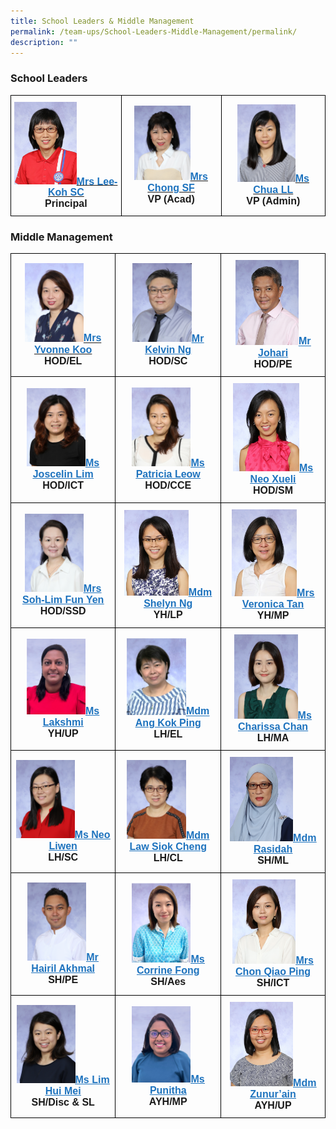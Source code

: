 ```yaml
---
title: School Leaders & Middle Management
permalink: /team-ups/School-Leaders-Middle-Management/permalink/
description: ""
---
```

### **School Leaders**

<style type="text/css">
.tg  {border-collapse:collapse;border-spacing:0;}
.tg td{border-color:black;border-style:solid;border-width:1px;font-family:Arial, sans-serif;font-size:16px;
  overflow:hidden;padding:10px 5px;word-break:normal;}
.tg th{border-color:black;border-style:solid;border-width:1px;font-family:Arial, sans-serif;font-size:16px;
  font-weight:normal;overflow:hidden;padding:10px 5px;word-break:normal;}
.tg .tg-f4yw{background-color:#FFF;text-align:center;vertical-align:middle}
.tg .tg-vgmr{background-color:#;text-align:center;vertical-align:middle}
</style>
<table class="tg">
<thead>
  <tr>
    <td colspan="3" class="tg-vgmr"><img style="width:60%" src="/images/Our%20Team%20UPS/SL%20&amp;%20Middle%20Management/SL/mrs%20lee-koh%20siew%20cheng.jpg"><span style="font-weight:bold"><a rel="noopener noreferrer" target="_blank" href="mailto:unity_ps@moe.edu.sg"><span style="text-decoration;color:#1E73BE;background-color:transparent">Mrs Lee-Koh SC</span></a><br>Principal
		 </span></td><td colspan="3" class="tg-vgmr"><img style="width:60%" src="/images/Our%20Team%20UPS/SL%20&amp;%20Middle%20Management/SL/mrs%20chong%20suet%20fong.jpg"><span style="font-weight:bold"><a rel="noopener noreferrer" target="_blank" href="mailto:unity_ps@moe.edu.sg"><span style="text-decoration;color:#1E73BE;background-color:transparent">Mrs Chong SF</span></a><br>VP (Acad)</span></td>
    <td colspan="3" class="tg-vgmr"><img style="width:60%" src="/images/Our%20Team%20UPS/SL%20&amp;%20Middle%20Management/SL/ms%20chua%20leng%20leng.jpg"><span style="font-weight:bold"><a rel="noopener noreferrer" target="_blank" href="mailto:unity_ps@moe.edu.sg"><span style="text-decoration;color:#1E73BE;background-color:transparent">Ms Chua LL</span></a><br>VP (Admin)</span><br></td>
		</tr>
</thead>
</table>

### **Middle Management**

<style type="text/css">
.tg  {border-collapse:collapse;border-spacing:0;}
.tg td{border-color:black;border-style:solid;border-width:1px;font-family:Arial, sans-serif;font-size:16px;
  overflow:hidden;padding:10px 5px;word-break:normal;}
.tg th{border-color:black;border-style:solid;border-width:1px;font-family:Arial, sans-serif;font-size:16px;
  font-weight:normal;overflow:hidden;padding:10px 5px;word-break:normal;}
.tg .tg-f4yw{background-color:#FFF;text-align:center;vertical-align:middle}
.tg .tg-vgmr{background-color:#;text-align:center;vertical-align:middle}
</style>
<table class="tg">
<thead>
			<tr><td colspan="2" class="tg-vgmr"><img style="width:60%" src="/images/Our%20Team%20UPS/SL%20&amp;%20Middle%20Management/Middle%20Management/mrs%20yvonne%20koo.jpg"><span style="font-weight:bold"><span style="font-weight:bold"><a rel="noopener noreferrer" target="_blank" href="mailto:yvonne_koo@schools.gov.sg"><span style="text-decoration;color:#1E73BE;background-color:transparent">Mrs Yvonne Koo</span></a><br>HOD/EL
		 </span></span></td><td colspan="2" class="tg-vgmr"><img style="width:60%" src="/images/Our%20Team%20UPS/SL%20&amp;%20Middle%20Management/Middle%20Management/mr%20kelvin%20ng%20chin%20khiang.jpg"><span style="font-weight:bold"><a rel="noopener noreferrer" target="_blank" href="mailto:kelvin_ng_chin_khiang@schools.gov.sg"><span style="text-decoration:underline;color:#1E73BE;background-color:transparent">Mr Kelvin Ng</span></a><br>HOD/SC
		</span></td><td colspan="2" class="tg-vgmr"><img style="width:65%" src="/images/Our%20Team%20UPS/SL%20&amp;%20Middle%20Management/Middle%20Management/mr%20johari%20wahid.jpg"><span style="font-weight:bold"><a rel="noopener noreferrer" target="_blank" href="mailto:johari_b_wahid@schools.gov.sg"><span style="text-decoration:underline;color:#1E73BE;background-color:transparent">Mr Johari</span></a><br>HOD/PE
			</span></td></tr><tr>
			<td colspan="2" class="tg-vgmr"><img style="width:60%" src="/images/Our%20Team%20UPS/SL%20&amp;%20Middle%20Management/Middle%20Management/ms%20Joscelin%20lim%20poh%20chen.jpg"><span style="font-weight:bold"><a rel="noopener noreferrer" target="_blank" href="mailto:lim_poh_chen@schools.gov.sg"><span style="text-decoration:underline;color:#1E73BE;background-color:transparent">Ms Joscelin Lim</span></a><br>HOD/ICT
		</span></td><td colspan="2" class="tg-vgmr"><img style="width:60%" src="/images/Our%20Team%20UPS/SL%20&amp;%20Middle%20Management/Middle%20Management/ms%20patricia%20leow%20saw%20ping.jpg"><span style="font-weight:bold"><a rel="noopener noreferrer" target="_blank" href="mailto:leow_saw_ping@schools.gov.sg"><span style="text-decoration:underline;color:#1E73BE;background-color:transparent">Ms Patricia Leow</span></a><br>HOD/CCE
			</span></td><td colspan="2" class="tg-vgmr"><img style="width:68%" src="/images/Our%20Team%20UPS/SL%20&amp;%20Middle%20Management/Middle%20Management/ms%20neo%20xueli.jpg"><span style="font-weight:bold"><a rel="noopener noreferrer" target="_blank" href="mailto:neo_xueli@schools.gov.sg"><span style="text-decoration:underline;color:#1E73BE;background-color:transparent">Ms Neo Xueli</span></a><br>HOD/SM
				</span></td></tr><tr>
		<td colspan="2" class="tg-vgmr"><img style="width:60%" src="/images/Our%20Team%20UPS/SL%20&amp;%20Middle%20Management/Middle%20Management/mrs%20soh-lim%20fun%20yen.jpg"><span style="font-weight:bold"><a rel="noopener noreferrer" target="_blank" href="mailto:lim_fun_yen@schools.gov.sg"><span style="text-decoration:underline;color:#1E73BE;background-color:transparent">Mrs Soh-Lim Fun Yen</span></a><br>HOD/SSD
		 </span></td><td colspan="2" class="tg-vgmr"><img style="width:65%" src="/images/Our%20Team%20UPS/SL%20&amp;%20Middle%20Management/Middle%20Management/mdm%20shelyn%20ng%20sok%20kian%20(huang%20shujuan).jpg"><span style="font-weight:bold"><a rel="noopener noreferrer" target="_blank" href="mailto:ng_sok_kian@schools.gov.sg"><span style="text-decoration:underline;color:#1E73BE;background-color:transparent">Mdm Shelyn Ng</span></a><br>YH/LP
    </span></td><td colspan="2" class="tg-vgmr"><img style="width:67%" src="/images/Our%20Team%20UPS/SL%20&amp;%20Middle%20Management/Middle%20Management/mrs%20veronica%20tan%20yew%20hwee.jpg"><span style="font-weight:bold"><span style="font-weight:bold"><a rel="noopener noreferrer" target="_blank" href="mailto:veronica_tan_siew_lan@schools.gov.sg"><span style="text-decoration:underline;color:#1E73BE;background-color:transparent">Mrs Veronica Tan</span></a><br>YH/MP
			</span></span></td></tr><tr>
		<td colspan="2" class="tg-vgmr"><img style="width:60%" src="/images/Our%20Team%20UPS/SL%20&amp;%20Middle%20Management/Middle%20Management/Lakshmi.png"><span style="font-weight:bold"><a rel="noopener noreferrer" target="_blank" href="mailto:lakshmi_arivananthan@schools.gov.sg"><span style="text-decoration:underline;color:#1E73BE;background-color:transparent">Ms Lakshmi</span></a><br>YH/UP
		 </span></td><td colspan="2" class="tg-vgmr"><img style="width:60%" src="/images/Our%20Team%20UPS/SL%20&amp;%20Middle%20Management/Middle%20Management/kok%20ping.jpg"><span style="font-weight:bold"><a rel="noopener noreferrer" target="_blank" href="mailto:ang_kok_ping@schools.gov.sg"><span style="text-decoration:underline;color:#1E73BE;background-color:transparent">Mdm Ang Kok Ping</span></a><br>LH/EL
    </span></td><td colspan="2" class="tg-vgmr"><img style="width:65%" src="/images/Our%20Team%20UPS/SL%20&amp;%20Middle%20Management/Middle%20Management/ms%20chan%20kar%20yee%20charissa.jpg"><span style="font-weight:bold"><a rel="noopener noreferrer" target="_blank" href="mailto:chan_kar_yee_charissa@schools.gov.sg"><span style="text-decoration:underline;color:#1E73BE;background-color:transparent">Ms Charissa Chan</span></a><br>LH/MA
			</span></td></tr><tr>
		<td colspan="2" class="tg-vgmr"><img style="width:60%" src="/images/Our%20Team%20UPS/SL%20&amp;%20Middle%20Management/Middle%20Management/ms%20neo%20liwen.jpg"><span style="font-weight:bold"><a rel="noopener noreferrer" target="_blank" href="mailto:neo_liwen@schools.gov.sg"><span style="text-decoration:underline;color:#1E73BE;background-color:transparent">Ms Neo Liwen</span></a><br>LH/SC
			</span></td><td colspan="2" class="tg-vgmr"><img style="width:60%" src="/images/Our%20Team%20UPS/SL%20&amp;%20Middle%20Management/Middle%20Management/mdm%20law%20siok%20cheng.jpg"><span style="font-weight:bold"><a rel="noopener noreferrer" target="_blank" href="mailto:law_siok_cheng@schools.gov.sg"><span style="text-decoration:underline;color:#1E73BE;background-color:transparent">Mdm Law Siok Cheng</span></a><br>LH/CL
		</span></td><td colspan="2" class="tg-vgmr"><img style="width:65%" src="/images/Our%20Team%20UPS/SL%20&amp;%20Middle%20Management/Middle%20Management/mdm%20rasidah%20ahmad.jpg"><span style="font-weight:bold"><a rel="noopener noreferrer" target="_blank" href="mailto:rasidah_ahmad@schools.gov.sg"><span style="text-decoration:underline;color:#1E73BE;background-color:transparent">Mdm Rasidah</span></a><br>SH/ML
			</span></td></tr><tr>
			<td colspan="2" class="tg-vgmr"><img style="width:60%" src="/images/Our%20Team%20UPS/SL%20&amp;%20Middle%20Management/Middle%20Management/mr%20hairil%20akhmal%20b%20sakroni.jpg"><span style="font-weight:bold"><a rel="noopener noreferrer" target="_blank" href="mailto:hairil_akhmal_b_sakroni@schools.gov.sg"><span style="text-decoration:underline;color:#1E73BE;background-color:transparent">Mr Hairil Akhmal</span></a><br>SH/PE
		</span></td><td colspan="2" class="tg-vgmr"><img style="width:60%" src="/images/Our%20Team%20UPS/SL%20&amp;%20Middle%20Management/Middle%20Management/Corrine.png"><span style="font-weight:bold"><a rel="noopener noreferrer" target="_blank" href="mailto:corrine_fong_tze_yuen@schools.gov.sg"><span style="text-decoration:underline;color:#1E73BE;background-color:transparent">Ms Corrine Fong</span></a><br>SH/Aes
			</span></td><td colspan="2" class="tg-vgmr"><img style="width:65%" src="/images/Our%20Team%20UPS/SL%20&amp;%20Middle%20Management/Middle%20Management/mrs%20chon%20qiao%20ping.jpg"><span style="font-weight:bold"><a rel="noopener noreferrer" target="_blank" href="mailto:chong_qiao_ping@schools.gov.sg"><span style="text-decoration:underline;color:#1E73BE;background-color:transparent">Mrs Chon Qiao Ping</span></a><br>SH/ICT
				</span></td></tr><tr>
	<td colspan="2" class="tg-vgmr"><img style="width:60%" src="/images/Our%20Team%20UPS/SL%20&amp;%20Middle%20Management/Middle%20Management/ms%20lim%20hui%20mei.jpg"><span style="font-weight:bold"><a rel="noopener noreferrer" target="_blank" href="mailto:lim_hui_mei@schools.gov.sg"><span style="text-decoration:underline;color:#1E73BE;background-color:transparent">Ms Lim Hui Mei</span></a><br>SH/Disc &amp; SL
		</span></td><td colspan="2" class="tg-vgmr"><img style="width:60%" src="/images/Our%20Team%20UPS/SL%20&amp;%20Middle%20Management/Middle%20Management/Punitha.png"><span style="font-weight:bold"><a rel="noopener noreferrer" target="_blank" href="mailto:Punitha_Elancheran@schools.gov.sg"><span style="text-decoration:underline;color:#1E73BE;background-color:transparent">Ms Punitha</span></a><br>AYH/MP
			</span></td><td colspan="2" class="tg-vgmr"><img style="width:65%" src="/images/Our%20Team%20UPS/SL%20&amp;%20Middle%20Management/Middle%20Management/mdm%20zunur'ain%20othman.jpg"><span style="font-weight:bold"><a rel="noopener noreferrer" target="_blank" href="mailto:zunurain_othman@schools.gov.sg"><span style="text-decoration:underline;color:#1E73BE;background-color:transparent">Mdm Zunur’ain</span></a><br>AYH/UP</span></td></tr></thead></table>
